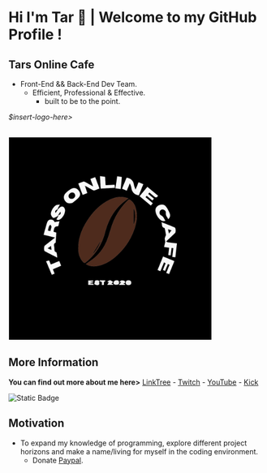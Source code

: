 <h1 id="hi-im-tar-👋--welcome-to-my-github-profile-">Hi I&#39;m Tar 👋 | Welcome to my GitHub Profile !</h1>
<h2 id="tars-online-cafe">Tars Online Cafe</h2>
<ul>
<li>Front-End &amp;&amp; Back-End Dev Team.<ul>
<li>Efficient, Professional &amp; Effective.<ul>
<li>built to be to the point.</li>
</ul>
</li>
</ul>
</li>
</ul>
<p><em>$insert-logo-here&gt;</em> <div align="left">
    <br>
        <img src="tocl.svg" width="400px">
    <br></p>
</div>


<h2 id="more-information">More Information</h2>
<p> <strong>You can find out more about me here&gt;</strong> <a href="https://bit.ly/nottherealtar">LinkTree</a>
    - <a href="https://bit.ly/tarstwitch">Twitch</a>
        - <a href="https://bit.ly/tarsyt">YouTube</a>
            - <a href="https://bit.ly/tarskick">Kick</a></p>
            
![Static Badge](https://img.shields.io/badge/LinkTree-About_Me-green?logo=linktree&logoColor=green&label=LinkTree&color=white&link=https%3A%2F%2Fbit.ly%2Fnottherealtar)


            
<h2 id="motivation">Motivation</h2>
<ul>
<li>To expand my knowledge of programming, explore different project horizons and make a name/living for myself in the coding environment.<ul>
<li>Donate <a href="https://bit.ly/3KMYYVh">Paypal</a>.</li>
</ul>
</li>
</ul>
